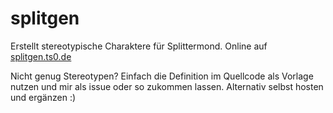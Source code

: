 # splitgen
Erstellt stereotypische Charaktere für Splittermond. 
Online auf [splitgen.ts0.de](https://splitgen.ts0.de/gen.html)

Nicht genug Stereotypen? Einfach die Definition im Quellcode als Vorlage nutzen und mir als issue oder so zukommen lassen. Alternativ selbst hosten und ergänzen :)
